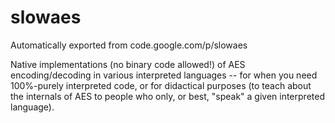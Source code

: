 # slowaes
Automatically exported from code.google.com/p/slowaes

Native implementations (no binary code allowed!) of AES encoding/decoding in various interpreted
languages -- for when you need 100%-purely interpreted code, or for didactical purposes (to teach
about the internals of AES to people who only, or best, "speak" a given interpreted language).

